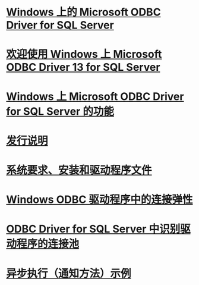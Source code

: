 # [Windows 上的 Microsoft ODBC Driver for SQL Server](microsoft-odbc-driver-for-sql-server-on-windows.md)
# [欢迎使用 Windows 上 Microsoft ODBC Driver 13 for SQL Server](welcome-to-the-microsoft-odbc-driver-13-for-sql-server-on-windows.md)
# [Windows 上 Microsoft ODBC Driver for SQL Server 的功能](features-of-the-microsoft-odbc-driver-for-sql-server-on-windows.md)

# [发行说明](release-notes.md)
# [系统要求、安装和驱动程序文件](system-requirements-installation-and-driver-files.md)

# [Windows ODBC 驱动程序中的连接弹性](connection-resiliency-in-the-windows-odbc-driver.md)
# [ODBC Driver for SQL Server 中识别驱动程序的连接池](driver-aware-connection-pooling-in-the-odbc-driver-for-sql-server.md)

# [异步执行（通知方法）示例](asynchronous-execution-notification-method-sample.md)
